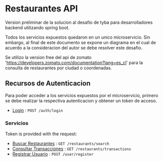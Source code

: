 # Restaurantes API

Version preliminar de la solucion al desafio de tyba para desarrolladores backend utilizando spring boot.

Todos los servicios expuestos quedaron en un unico microservicio. Sin embargo, al final de este documento se expone un diagrama en el cual de acuerdo a la consideracion del autor se debe resolver este desafio.

Se utilizo la version free del api de zomato 'https://developers.zomato.com/documentation?lang=es_cl' para la consulta de restaurantes por ciudad o coordenadas.

## Recursos de Autenticacion 

Para poder acceder a los servicios expuestos por el microservicio, primero se debe realizar la respectiva autenticacion y obtener un token de acceso. 

* [Login](docs/login.md) : `POST /auth/login`

### Servicios

Token is provided with the request:

* [Buscar Restaurantes](docs/restaurants.md) : `GET /restaurants/search`
* [Consultar Transacciones](docs/transactions.md) : `GET /restaurants/transactions`
* [Registrar Usuario](docs/register-user.md) : `POST /user/register`